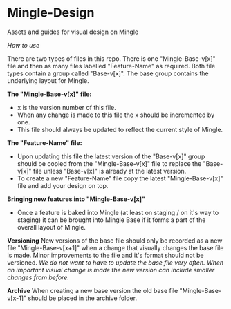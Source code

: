 Mingle-Design
=============

Assets and guides for visual design on Mingle

*How to use*

There are two types of files in this repo. There is one "Mingle-Base-v[x]" file and then as many files labelled "Feature-Name" as required. Both file types contain a group called "Base-v[x]". The base group contains the underlying layout for Mingle.

**The "Mingle-Base-v[x]" file:**
- x is the version number of this file.
- When any change is made to this file the x should be incremented by one.
- This file should always be updated to reflect the current style of Mingle.

**The "Feature-Name" file:**
- Upon updating this file the latest version of the "Base-v[x]" group should be copied from the "Mingle-Base-v[x]" file to replace the "Base-v[x]" file unless "Base-v[x]" is already at the latest version.
- To create a new "Feature-Name" file copy the latest "Mingle-Base-v[x]" file and add your design on top.

**Bringing new features into "Mingle-Base-v[x]"**
- Once a feature is baked into Mingle (at least on staging / on it's way to staging) it can be brought into Mingle Base if it forms a part of the overall layout of Mingle.

**Versioning**
  New versions of the base file should only be recorded as a new file "Mingle-Base-v[x+1]" when a change that visually changes the base file is made. Minor improvements to the file and it's format should not be versioned. *We do not want to have to update the base file very often. When an important visual change is made the new version can include smaller changes from before.*

**Archive**
  When creating a new base version the old base file "Mingle-Base-v[x-1]" should be placed in the archive folder.
